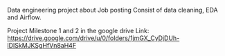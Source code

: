 Data engineering project about Job posting Consist of data cleaning, EDA and Airflow. 

Project Milestone 1 and 2 in the google drive Link:
https://drive.google.com/drive/u/0/folders/1jmGX_CyDjDUh-lDISkMJKSgHfVn8aH4F
